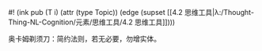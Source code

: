 #! (ink pub (T i) (attr (type Topic)) (edge (supset [[4.2 思维工具|λ:/Thought-Thing-NL-Cognition/元素/思维工具/4.2 思维工具]])))

奥卡姆剃须刀：简约法则，若无必要，勿增实体。